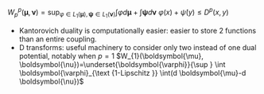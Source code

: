 $W_{p}^{p}(\boldsymbol{\mu}, \boldsymbol{\nu})=\sup _{\varphi \in L_{1}(\boldsymbol{\mu}), \boldsymbol{\psi} \in L_{1}(\boldsymbol{\nu})} \int \varphi d \boldsymbol{\mu}+\int \boldsymbol{\psi} d \boldsymbol{\nu}$
$\varphi(x)+\dot{\psi}(y) \leq D^{p}(x, y)$
- Kantorovich duality is computationally easier: easier to store 2 functions than an entire coupling.
- D transforms: useful machinery to consider only two instead of one dual potential, notably when $p=1$
$W_{1}(\boldsymbol{\mu}, \boldsymbol{\nu})=\underset{\boldsymbol{\varphi}}{\sup } \int \boldsymbol{\varphi}_{\text {1-Lipschitz }} \int(d \boldsymbol{\mu}-d \boldsymbol{\nu})$